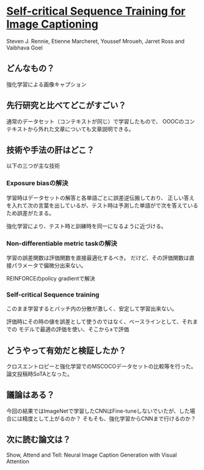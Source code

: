 # [Self-critical Sequence Training for Image Captioning](https://arxiv.org/abs/1612.00563)
Steven J. Rennie, Etienne Marcheret, Youssef Mroueh, Jarret Ross and Vaibhava Goel

## どんなもの？
強化学習による画像キャプション

## 先行研究と比べてどこがすごい？
通常のデータセット（コンテキストが同じ）で学習したもので、
OOOCのコンテキストから外れた文章についても文章説明できる。

## 技術や手法の肝はどこ？
以下の三つが主な技術
### Exposure biasの解決
学習時はデータセットの解答と各単語ごとに誤差逆伝搬しており、
正しい答えを入れて次の言葉を出しているが、テスト時は予測した単語がで次を答えているため誤差がたまる。

強化学習により、テスト時と訓練時を同一になるように近づける。

### Non-differentiable metric taskの解決
学習の誤差関数は評価関数を直接最適化するべき。
だけど、その評価関数は直接パラメータで偏微分出来ない。

REINFORCEのpolicy gradientで解決

### Self-critical Sequence training
このまま学習するとバッチ内の分散が激しく、安定して学習出来ない。

評価時にその時の値を誤差として使うのではなく、ベースラインとして、それまでの
モデルで最適の評価を使い、そこから±で評価
## どうやって有効だと検証したか？
クロスエントロピーと強化学習でのMSCOCOデータセットの比較等を行った。
論文投稿時SoTAとなった。
## 議論はある？
今回の結果ではImageNetで学習したCNNはFine-tuneしないでいたが、した場合には精度として上がるのか？
そもそも、強化学習からCNNまで行けるのか？

## 次に読む論文は？
Show, Attend and Tell: Neural Image Caption Generation with Visual Attention
